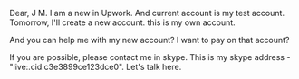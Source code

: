 Dear, J M.
I am a new in Upwork.
And current account is my test account.
Tomorrow, I'll create a new account. this is my own account.

And you can help me with my new account?
I want to pay on that account?

If you are possible, please contact me in skype.
This is my skype address - "live:.cid.c3e3899ce123dce0".
Let's talk here.
